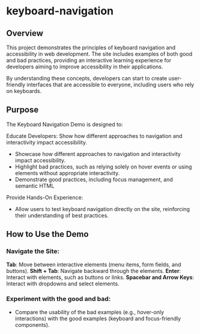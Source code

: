 # keyboard-navigation

## Overview
This project demonstrates the principles of keyboard navigation and accessibility in web development. The site includes examples of both good and bad practices, providing an interactive learning experience for developers aiming to improve accessibility in their applications.

By understanding these concepts, developers can start to create user-friendly interfaces that are accessible to everyone, including users who rely on keyboards.

## Purpose

The Keyboard Navigation Demo is designed to:

Educate Developers: Show how different approaches to navigation and interactivity impact accessibility.
- Showcase how different approaches to navigation and interactivity impact accessibility.
- Highlight bad practices, such as relying solely on hover events or using elements without appropriate interactivity.
- Demonstrate good practices, including focus management, and semantic HTML

Provide Hands-On Experience: 
- Allow users to test keyboard navigation directly on the site, reinforcing their understanding of best practices.

## How to Use the Demo
### Navigate the Site:
**Tab**: Move between interactive elements (menu items, form fields, and buttons).
**Shift + Tab**: Navigate backward through the elements.
**Enter**: Interact with elements, such as buttons or links.
**Spacebar and Arrow Keys**: Interact with dropdowns and select elements.

### Experiment with the good and bad:
- Compare the usability of the bad examples (e.g., hover-only interactions) with the good examples (keyboard and focus-friendly components).
